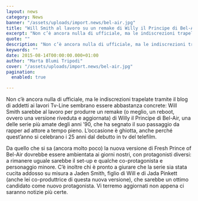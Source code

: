 ```yaml
---
layout: news
category: News
banner: "/assets/uploads/import.news/bel-air.jpg"
title: "Will Smith al lavoro su un remake di Willy il Principe di Bel-Air?"
excerpt: "Non c’è ancora nulla di ufficiale, ma le indiscrezioni trapelate tramite il blog di addetti ai lavori Tv-Line sembrano essere abbastanza concrete: Will Smith sarebbe al lavoro per produrre un remake (o meglio, un reboot, ovvero una versione riveduta e aggiornata) di Willy il Principe di Bel-Air, una delle serie più amate degli anni ’90, [&hellip"
quote: ""
description: "Non c’è ancora nulla di ufficiale, ma le indiscrezioni trapelate tramite il blog di addetti ai lavori Tv-Line sembrano essere abbastanza concrete: Will Smith sarebbe al lavoro per produrre un remake (o meglio, un reboot, ovvero una versione riveduta e aggiornata) di Willy il Principe di Bel-Air, una delle serie più amate degli anni ’90, [&hellip"
keywords: ""
date: 2015-08-14T00:00:00.000+01:00
author: "Marta Blumi Tripodi"
cover: "/assets/uploads/import.news/bel-air.jpg"
pagination:
  enabled: true

---
```


[](https://hotmc.com/wp-content/uploads/2015/08/bel-air.jpg)

Non c’è ancora nulla di ufficiale, ma le indiscrezioni trapelate tramite il blog di addetti ai lavori Tv-Line sembrano essere abbastanza concrete: Will Smith sarebbe al lavoro per produrre un remake (o meglio, un reboot, ovvero una versione riveduta e aggiornata) di Willy il Principe di Bel-Air, una delle serie più amate degli anni ’90, che ha segnato il suo passaggio da rapper ad attore a tempo pieno. L’occasione è ghiotta, anche perché quest’anno si celebrano i 25 anni dal debutto in tv del telefilm.

Da quello che si sa (ancora molto poco) la nuova versione di Fresh Prince of Bel-Air dovrebbe essere ambientata ai giorni nostri, con protagonisti diversi: a rimanere uguale sarebbe il set-up e qualche co-protagonista e personaggio minore. C’è inoltre chi è pronto a giurare che la serie sia stata cucita addosso su misura a Jaden Smith, figlio di Will e di Jada Pinkett (anche lei co-produttrice di questa nuova versione), che sarebbe un ottimo candidato come nuovo protagonista. Vi terremo aggiornati non appena ci saranno notizie più certe.